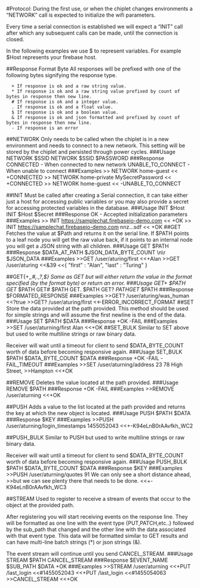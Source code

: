 #Protocol:
During the first use, or when the chiplet changes environments a “NETWORK” call is expected to initialize the wifi parameters.

Every time a serial connection is established we will expect a “INIT” call after which any subsequent calls can be made, until the connection is closed. 

In the following examples we use $ to represent variables. For example $Host represents your firebase host.

##Response Format Byte
All responses will be prefixed with one of the following bytes signifying the response type.
```
  + If response is ok and a raw string value.
  * If response is ok and a raw string value prefixed by count of bytes in response then new line.
  # If response is ok and a integer value.
  . If response is ok and a float value.
  $ If response is ok and a boolean value.
  & If response is ok and json formatted and prefixed by count of bytes in response then new line.
  - If response is an error
```
##NETWORK
Only needs to be called when the chiplet is in a new environment and needs to connect to a new network. This setting will be stored by the chiplet and persisted through power cycles.
###Usage
	NETWORK $SSID
	NETWORK $SSID $PASSWORD
###Response
	CONNECTED - When connected to new network
	UNABLE_TO_CONNECT - When unable to connect
###Examples
	>> NETWORK home-guest
	<< +CONNECTED
	>> NETWORK home-private MySecretPassword
	<< +CONNECTED
	>> NETWORK home-guest
	<< -UNABLE_TO_CONNECT

##INIT
Must be called after creating a Serial connection, it can take either just a host for accessing public variables or you may also provide a secret for accessing protected variables in the database.
###Usage
	INIT $Host
	INIT $Host $Secret
###Response
	OK - Accepted initialization parameters
###Examples
	>> INIT https://samplechat.firebaseio-demo.com
	<< +OK
	>> INIT https://samplechat.firebaseio-demo.com nnz...sdf
	<< +OK
##GET
Fetches the value at $Path and returns it on the serial line. If $PATH points to a leaf node you will get the raw value back, if it points to an internal node you will get a JSON string with all children.
###Usage
	GET $PATH
###Response
	$DATA_AT_PATH
	$JSON_DATA_BYTE_COUNT \n\r $JSON_DATA
###Examples
	>>GET /user/aturing/first
	<<+Alan
	>>GET /user/aturing
	<<&39
	<<{ "first" : "Alan", "last" : "Turing" }
	
##GET{+,*,#,.,?,$}
Same as GET but will either return the value in the format specified (by the format byte) or return an error.
###Usage
	GET+ $PATH
	GET* $PATH
	GET# $PATH
	GET. $PATH
	GET? $PATH
	GET$ $PATH
###Response
	$FORMATED_RESPONSE
###Examples
	>>GET? /user/aturing/was_human
	<<?true
	>>GET? /user/aturing/first
	<<-ERROR_INCORRECT_FORMAT
##SET
Store the data provided at the path provided. This method should be used for simple strings and will assume the first newline is the end of the data.
###Usage
	SET $PATH $DATA
###Response
	+OK
	-FAIL
###Examples
	>>SET /user/aturning/first Alan
	<<+OK
##SET_BULK
Similar to SET above but used to write multiline strings or raw binary data.

Receiver will wait until a timeout for client to send $DATA_BYTE_COUNT worth of data before becoming responsive again.
###Usage
	SET_BULK $PATH $DATA_BYTE_COUNT $DATA
###Response
	+OK
	-FAIL
	-FAIL_TIMEOUT
###Examples
	>>SET /user/aturning/address 23 78 High Street,
	>>Hampton 
	<<+OK

##REMOVE
Deletes the value located at the path provided.
###Usage
	REMOVE $PATH
###Response
	+OK
	-FAIL
###Examples
	>>REMOVE /user/aturning
	<<+OK

##PUSH
Adds a value to the list located at the path provided and returns the key at which the new object is located.
###Usage
	PUSH $PATH $DATA
###Response
	$KEY
###Examples
	>>PUSH /user/aturning/login_timestamps 1455052043
	<<+-K94eLnB0rAAvfkh_WC2

##PUSH_BULK
Similar to PUSH but used to write multiline strings or raw binary data.

Receiver will wait until a timeout for client to send $DATA_BYTE_COUNT worth of data before becoming responsive again.
###Usage
	PUSH_BULK $PATH $DATA_BYTE_COUNT $DATA
###Response
	$KEY
###Examples
	>>PUSH /user/aturning/quotes 91 We can only see a short distance ahead,
	>>but we can see plenty there that needs to be done.
	<<+-K94eLnB0rAAvfkh_WC3

##STREAM
Used to register to receive a stream of events that occur to the object at the provided path.

After registering you will start receiving events on the response line. They will be formatted as one line with the event type {PUT,PATCH,etc..} followed by the sub_path that changed and the other line with the data associated with that event type. This data will be formatted similar to GET results and can have multi-line batch strings (*) or json strings (&).

The event stream will continue until you send CANCEL_STREAM.
###Usage
	STREAM $PATH
	CANCEL_STREAM
###Response
	$EVENT_NAME $SUB_PATH
	$DATA
	+OK
###Examples
	>>STREAM /user/aturning
	<<+PUT /last_login
	<<#1455052043
	<<+PUT /last_login
	<<#1455054063
	>>CANCEL_STREAM
	<<+OK

